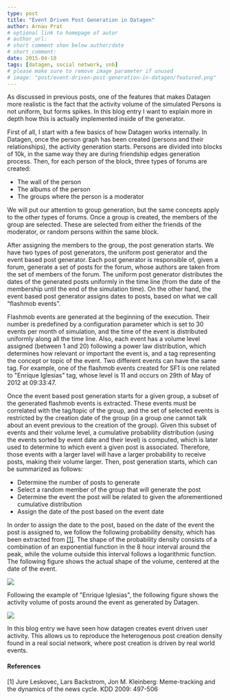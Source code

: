 ```yaml
---
type: post
title: "Event Driven Post Generation in Datagen"
author: Arnau Prat
# optional link to homepage of autor
# author_url: 
# short comment shon below author/date
# short_comment:
date: 2015-04-10
tags: [datagen, social network, snb]
# please make sure to remove image parameter if unused
# image: "post/event-driven-post-generation-in-datagen/featured.png" 
---
```


As discussed in previous posts, one of the features that makes Datagen
more realistic is the fact that the activity volume of the simulated
Persons is not uniform, but forms spikes. In this blog entry I want to
explain more in depth how this is actually implemented inside of the
generator.    

First of all, I start with a few basics of how Datagen works internally.
In Datagen, once the person graph has been created (persons and their
relationships), the activity generation starts. Persons are divided into
blocks of 10k, in the same way they are during friendship edges
generation process. Then, for each person of the block, three types of
forums are created:

* The wall of the person
* The albums of the person
* The groups where the person is a moderator

We will put our attention to group generation, but the same concepts
apply to the other types of forums. Once a group is created, the members
of the group are selected. These are selected from either the friends of
the moderator, or random persons within the same block.

After assigning the members to the group, the post generation starts. We
have two types of post generators, the uniform post generator and the
event based post generator. Each post generator is responsible of, given
a forum, generate a set of posts for the forum, whose authors are taken
from the set of members of the forum. The uniform post generator
distributes the dates of the generated posts uniformly in the time line
(from the date of the membership until the end of the simulation time).
On the other hand, the event based post generator assigns dates to
posts, based on what we call “flashmob events”.

Flashmob events are generated at the beginning of the execution. Their
number is predefined by a configuration parameter which is set to 30
events per month of simulation, and the time of the event is distributed
uniformly along all the time line. Also, each event has a volume level
assigned (between 1 and 20) following a power law distribution, which
determines how relevant or important the event is, and a tag
representing the concept or topic of the event. Two different events can
have the same tag. For example, one of the flashmob events created for
SF1 is one related to "Enrique Iglesias" tag, whose level is 11 and
occurs on 29th of May of 2012 at 09:33:47.

Once the event based post generation starts for a given group, a subset
of the generated flashmob events is extracted. These events must be
correlated with the tag/topic of the group, and the set of selected
events is restricted by the creation date of the group (in a group one
cannot talk about an event previous to the creation of the group). Given
this subset of events and their volume level, a cumulative probability
distribution (using the events sorted by event date and their level) is
computed, which is later used to determine to which event a given post
is associated. Therefore, those events with a larger lavel will have a
larger probability to receive posts, making their volume larger. Then,
post generation starts, which can be summarized as follows:

* Determine the number of posts to generate
* Select a random member of the group that will generate the post
* Determine the event the post will be related to given the
aforementioned cumulative distribution
* Assign the date of the post based on the event date

In order to assign the date to the post, based on the date of the event
the post is assigned to, we follow the following probability density,
which has been extracted from [[1]](#references). The shape of the probability density
consists of a combination of an exponential function in the 8 hour
interval around the peak, while the volume outside this interval follows
a logarithmic function. The following figure shows the actual shape of
the volume, centered at the date of the event.

![](index.png)

Following the example of "Enrique Iglesias", the following figure shows
the activity volume of posts around the event as generated by Datagen.

![](index2.png)

In this blog entry we have seen how datagen creates event driven user
activity. This allows us to reproduce the heterogenous post creation
density found in a real social network, where post creation is driven by
real world events.

#### References 

[1] Jure Leskovec, Lars Backstrom, Jon M. Kleinberg: Meme-tracking and
the dynamics of the news cycle. KDD 2009: 497-506
